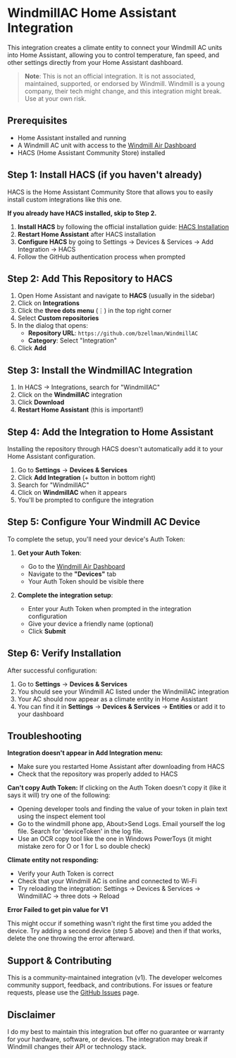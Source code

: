 # WindmillAC Home Assistant Integration

This integration creates a climate entity to connect your Windmill AC units into Home Assistant, allowing you to control temperature, fan speed, and other settings directly from your Home Assistant dashboard.

> **Note**: This is not an official integration. It is not associated, maintained, supported, or endorsed by Windmill. Windmill is a young company, their tech might change, and this integration might break. Use at your own risk.

## Prerequisites

- Home Assistant installed and running
- A Windmill AC unit with access to the [Windmill Air Dashboard](https://dashboard.windmillair.com)
- HACS (Home Assistant Community Store) installed

## Step 1: Install HACS (if you haven't already)

HACS is the Home Assistant Community Store that allows you to easily install custom integrations like this one.

**If you already have HACS installed, skip to Step 2.**

1. **Install HACS** by following the official installation guide: [HACS Installation](https://hacs.xyz/docs/use/download/download/)
2. **Restart Home Assistant** after HACS installation
3. **Configure HACS** by going to Settings → Devices & Services → Add Integration → HACS
4. Follow the GitHub authentication process when prompted

## Step 2: Add This Repository to HACS

1. Open Home Assistant and navigate to **HACS** (usually in the sidebar)
2. Click on **Integrations**
3. Click the **three dots menu** (⋮) in the top right corner
4. Select **Custom repositories**
5. In the dialog that opens:
   - **Repository URL**: `https://github.com/bzellman/WindmillAC`
   - **Category**: Select "Integration"
6. Click **Add**

## Step 3: Install the WindmillAC Integration

1. In HACS → Integrations, search for "WindmillAC"
2. Click on the **WindmillAC** integration
3. Click **Download**
4. **Restart Home Assistant** (this is important!)

## Step 4: Add the Integration to Home Assistant

Installing the repository through HACS doesn't automatically add it to your Home Assistant configuration.

1. Go to **Settings** → **Devices & Services**
2. Click **Add Integration** (+ button in bottom right)
3. Search for "WindmillAC" 
4. Click on **WindmillAC** when it appears
5. You'll be prompted to configure the integration

## Step 5: Configure Your Windmill AC Device

To complete the setup, you'll need your device's Auth Token:

1. **Get your Auth Token**:
   - Go to the [Windmill Air Dashboard](https://dashboard.windmillair.com)
   - Navigate to the **"Devices"** tab
   - Your Auth Token should be visible there

2. **Complete the integration setup**:
   - Enter your Auth Token when prompted in the integration configuration
   - Give your device a friendly name (optional)
   - Click **Submit**

## Step 6: Verify Installation

After successful configuration:

1. Go to **Settings** → **Devices & Services**
2. You should see your Windmill AC listed under the WindmillAC integration
3. Your AC should now appear as a climate entity in Home Assistant
4. You can find it in **Settings** → **Devices & Services** → **Entities** or add it to your dashboard

## Troubleshooting

**Integration doesn't appear in Add Integration menu:**
- Make sure you restarted Home Assistant after downloading from HACS
- Check that the repository was properly added to HACS

**Can't copy Auth Token:**
If clicking on the Auth Token doesn't copy it (like it says it will) try one of the following:
- Opening developer tools and finding the value of your token in plain text using the inspect element tool
- Go to the windmill phone app, About>Send Logs. Email yourself the log file. Search for 'deviceToken' in the log file.
- Use an OCR copy tool like the one in Windows PowerToys (it might mistake zero for O or 1 for L so double check)

**Climate entity not responding:**
- Verify your Auth Token is correct
- Check that your Windmill AC is online and connected to Wi-Fi
- Try reloading the integration: Settings → Devices & Services → WindmillAC → three dots → Reload

**Error Failed to get pin value for V1**

This might occur if something wasn't right the first time you added the device. Try adding a second device (step 5 above) and then if that works, delete the one throwing the error afterward. 

## Support & Contributing

This is a community-maintained integration (v1). The developer welcomes community support, feedback, and contributions. For issues or feature requests, please use the [GitHub Issues](https://github.com/bzellman/WindmillAC/issues) page.

## Disclaimer

I do my best to maintain this integration but offer no guarantee or warranty for your hardware, software, or devices. The integration may break if Windmill changes their API or technology stack.
